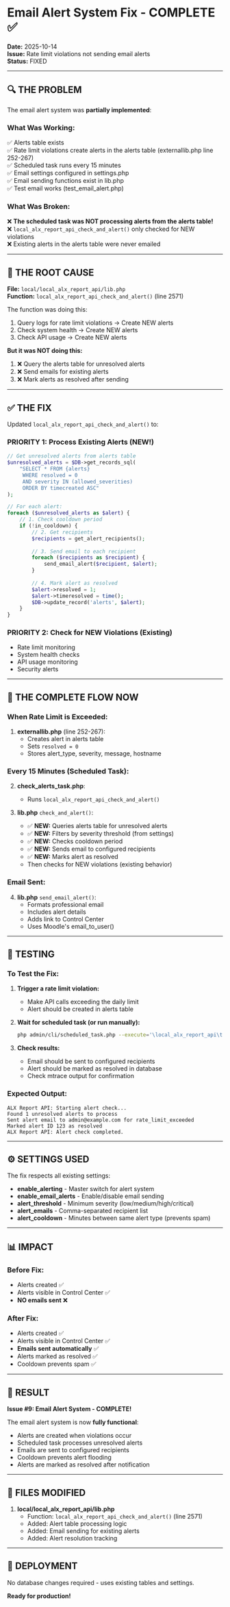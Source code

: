 # Email Alert System Fix - COMPLETE ✅

**Date:** 2025-10-14  
**Issue:** Rate limit violations not sending email alerts  
**Status:** FIXED

---

## 🔍 THE PROBLEM

The email alert system was **partially implemented**:

### What Was Working:
✅ Alerts table exists  
✅ Rate limit violations create alerts in the alerts table (externallib.php line 252-267)  
✅ Scheduled task runs every 15 minutes  
✅ Email settings configured in settings.php  
✅ Email sending functions exist in lib.php  
✅ Test email works (test_email_alert.php)  

### What Was Broken:
❌ **The scheduled task was NOT processing alerts from the alerts table!**  
❌ `local_alx_report_api_check_and_alert()` only checked for NEW violations  
❌ Existing alerts in the alerts table were never emailed  

---

## 🎯 THE ROOT CAUSE

**File:** `local/local_alx_report_api/lib.php`  
**Function:** `local_alx_report_api_check_and_alert()` (line 2571)

The function was doing this:
1. Query logs for rate limit violations → Create NEW alerts
2. Check system health → Create NEW alerts
3. Check API usage → Create NEW alerts

**But it was NOT doing this:**
1. ❌ Query the alerts table for unresolved alerts
2. ❌ Send emails for existing alerts
3. ❌ Mark alerts as resolved after sending

---

## ✅ THE FIX

Updated `local_alx_report_api_check_and_alert()` to:

### PRIORITY 1: Process Existing Alerts (NEW!)
```php
// Get unresolved alerts from alerts table
$unresolved_alerts = $DB->get_records_sql(
    "SELECT * FROM {alerts} 
     WHERE resolved = 0 
     AND severity IN (allowed_severities)
     ORDER BY timecreated ASC"
);

// For each alert:
foreach ($unresolved_alerts as $alert) {
    // 1. Check cooldown period
    if (!in_cooldown) {
        // 2. Get recipients
        $recipients = get_alert_recipients();
        
        // 3. Send email to each recipient
        foreach ($recipients as $recipient) {
            send_email_alert($recipient, $alert);
        }
        
        // 4. Mark alert as resolved
        $alert->resolved = 1;
        $alert->timeresolved = time();
        $DB->update_record('alerts', $alert);
    }
}
```

### PRIORITY 2: Check for NEW Violations (Existing)
- Rate limit monitoring
- System health checks
- API usage monitoring
- Security alerts

---

## 🔄 THE COMPLETE FLOW NOW

### When Rate Limit is Exceeded:
1. **externallib.php** (line 252-267):
   - Creates alert in alerts table
   - Sets `resolved = 0`
   - Stores alert_type, severity, message, hostname

### Every 15 Minutes (Scheduled Task):
2. **check_alerts_task.php**:
   - Runs `local_alx_report_api_check_and_alert()`

3. **lib.php** `check_and_alert()`:
   - ✅ **NEW:** Queries alerts table for unresolved alerts
   - ✅ **NEW:** Filters by severity threshold (from settings)
   - ✅ **NEW:** Checks cooldown period
   - ✅ **NEW:** Sends email to configured recipients
   - ✅ **NEW:** Marks alert as resolved
   - Then checks for NEW violations (existing behavior)

### Email Sent:
4. **lib.php** `send_email_alert()`:
   - Formats professional email
   - Includes alert details
   - Adds link to Control Center
   - Uses Moodle's email_to_user()

---

## 🧪 TESTING

### To Test the Fix:

1. **Trigger a rate limit violation:**
   - Make API calls exceeding the daily limit
   - Alert should be created in alerts table

2. **Wait for scheduled task (or run manually):**
   ```bash
   php admin/cli/scheduled_task.php --execute='\local_alx_report_api\task\check_alerts_task'
   ```

3. **Check results:**
   - Email should be sent to configured recipients
   - Alert should be marked as resolved in database
   - Check mtrace output for confirmation

### Expected Output:
```
ALX Report API: Starting alert check...
Found 1 unresolved alerts to process
Sent alert email to admin@example.com for rate_limit_exceeded
Marked alert ID 123 as resolved
ALX Report API: Alert check completed.
```

---

## ⚙️ SETTINGS USED

The fix respects all existing settings:

- **enable_alerting** - Master switch for alert system
- **enable_email_alerts** - Enable/disable email sending
- **alert_threshold** - Minimum severity (low/medium/high/critical)
- **alert_emails** - Comma-separated recipient list
- **alert_cooldown** - Minutes between same alert type (prevents spam)

---

## 📊 IMPACT

### Before Fix:
- Alerts created ✅
- Alerts visible in Control Center ✅
- **NO emails sent** ❌

### After Fix:
- Alerts created ✅
- Alerts visible in Control Center ✅
- **Emails sent automatically** ✅
- Alerts marked as resolved ✅
- Cooldown prevents spam ✅

---

## 🎉 RESULT

**Issue #9: Email Alert System - COMPLETE!**

The email alert system is now **fully functional**:
- Alerts are created when violations occur
- Scheduled task processes unresolved alerts
- Emails are sent to configured recipients
- Cooldown prevents alert flooding
- Alerts are marked as resolved after notification

---

## 📝 FILES MODIFIED

1. **local/local_alx_report_api/lib.php**
   - Function: `local_alx_report_api_check_and_alert()` (line 2571)
   - Added: Alert table processing logic
   - Added: Email sending for existing alerts
   - Added: Alert resolution tracking

---

## 🚀 DEPLOYMENT

No database changes required - uses existing tables and settings.

**Ready for production!**
